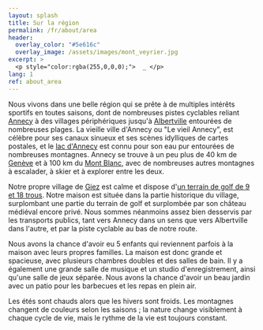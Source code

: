 ```yaml
---
layout: splash
title: Sur la région
permalink: /fr/about/area
header:
  overlay_color: "#5e616c"
  overlay_image: /assets/images/mont_veyrier.jpg
excerpt: >
  <p style="color:rgba(255,0,0,0);">  _ </p>
lang: 1
ref: about_area
---
```


Nous vivons dans une belle région qui se prête à de multiples intérêts sportifs en toutes saisons, dont de nombreuses pistes cyclables reliant [Annecy](https://www.tourisme-annecy.net/) à des villages périphériques jusqu'à [Albertville](https://www.albertville.fr/)  entourées de nombreuses plages.  La vieille ville d'Annecy ou "Le vieil Annecy", est célèbre pour ses canaux sinueux et ses scènes idylliques de cartes postales, et le [lac d'Annecy](https://en.lac-annecy.com/) est connu pour son eau pur entourées de nombreuses montagnes. Annecy se trouve à un peu plus de 40 km de [Genève](https://www.geneve.com/) et à 100 km du [Mont Blanc](http://ee.france.fr/en/discover/mont-blanc-1), avec de nombreuses autres montagnes à escalader, à skier et à explorer entre les deux.



Notre propre village de [Giez](http://www.giez-annecy.fr/Giez/Accueil.html) est calme et dispose d'[un terrain de golf de 9 et 18 trous](https://golfdegiez.com/).  Notre maison est située dans la partie historique du village, surplombant une partie du terrain de golf et surplombée par son château médiéval encore privé.  Nous sommes néanmoins assez bien desservis par les transports publics, tant vers Annecy dans un sens que vers Albertville dans l'autre, et par la piste cyclable au bas de notre route.



Nous avons la chance d'avoir eu 5 enfants qui reviennent parfois à la maison avec leurs propres familles.  La maison est donc grande et spacieuse, avec plusieurs chambres doubles et des salles de bain.  Il y a également une grande salle de musique et un studio d'enregistrement, ainsi qu'une salle de jeux séparée.  Nous avons la chance d'avoir un beau jardin avec un patio pour les barbecues et les repas en plein air.


Les étés sont chauds alors que les hivers sont froids.  Les montagnes changent de couleurs selon les saisons ; la nature change visiblement à chaque cycle de vie, mais le rythme de la vie est toujours constant.